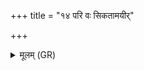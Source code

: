 +++
title = "१४ परि वः सिकतामयीर्"

+++
<details><summary>मूलम् (GR)</summary>

परि वः सिकतामयीर्  
धनूस् तिरश् चिद् अस्थिरन् ।  
तिष्ठतेलयता सु कम् ॥
</details>